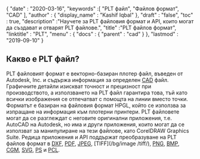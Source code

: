 {
  "date" : "2020-03-16",
  "keywords" :[ "PLT файл", "Файлов формат", "CAD" ],
  "author" : {
    "display_name" : "Kashif Iqbal"
},
  "draft" : "false",
  "toc" : true,
  "description" :"Научете за PLT файловия формат и API, които могат да създават и отварят PLT файлове.",
  "title" :"PLT файлов формат",
  "linktitle" : "PLT",
  "menu" : {
    "docs" : {
      "parent" : "cad"
}
},
  "lastmod" : "2019-09-10"
}

## Какво е PLT файл?

PLT файловият формат е векторно-базиран плотер файл, въведен от Autodesk, Inc. и съдържа информация за определен [CAD](/bg/cad/) файл. Графичните детайли изискват точност и прецизност при производството, а използването на PLT файл гарантира това, тъй като всички изображения се отпечатват с помощта на линии вместо точки. Форматът е базиран на файловия формат HPGL, който се използва за изпращане на информация към плотерни принтери. PLT файловете могат да се разглеждат с неговите оригинални приложения, т.е. AutoCAD на Autodesk, но има и други приложения, които могат да се използват за манипулиране на тези файлове, като CorelDRAW Graphics Suite. Редица приложения и API поддържат преобразуване на PLT файлов формат в [DXF](/bg/cad/dxf/), [PDF](/bg/pdf/), [JPEG](/bg/image/jpeg/), [TIFF](/bg/image /tiff/), [PNG](/bg/image/png/), [BMP](/bg/image/bmp/), [CGM](/bg/page-description-language/cgm/), [SVG](/bg/page-description-language/svg/), [PS](/bg/page-description-language/ps/) и [PCL](/bg/page-description-language/pcl/).

